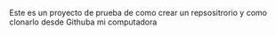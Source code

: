 Este es un proyecto de prueba de como crear un repsositrorio y como clonarlo desde Githuba mi computadora
